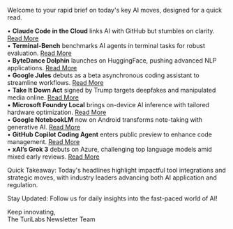 <p>Welcome to your rapid brief on today's key AI moves, designed for a quick read.</p>
<p>• <strong>Claude Code in the Cloud</strong> links AI with GitHub but stumbles on clarity. <a href="https://cloudcoding.ai/">Read More</a><br />
• <strong>Terminal-Bench</strong> benchmarks AI agents in terminal tasks for robust evaluation. <a href="https://tbench.ai/">Read More</a><br />
• <strong>ByteDance Dolphin</strong> launches on HuggingFace, pushing advanced NLP applications. <a href="https://huggingface.co/ByteDance/Dolphin">Read More</a><br />
• <strong>Google Jules</strong> debuts as a beta asynchronous coding assistant to streamline workflows. <a href="https://jules.google/">Read More</a><br />
• <strong>Take It Down Act</strong> signed by Trump targets deepfakes and manipulated media online. <a href="https://www.theverge.com/news/661230/trump-signs-take-it-down-act-ai-deepfakes">Read More</a><br />
• <strong>Microsoft Foundry Local</strong> brings on-device AI inference with tailored hardware optimization. <a href="https://learn.microsoft.com/en-us/azure/ai-foundry/foundry-local/what-is-foundry-local">Read More</a><br />
• <strong>Google NotebookLM</strong> now on Android transforms note-taking with generative AI. <a href="https://9to5google.com/2025/05/19/notebooklm-app-launch/">Read More</a><br />
• <strong>GitHub Copilot Coding Agent</strong> enters public preview to enhance code management. <a href="https://github.blog/changelog/2025-05-19-github-copilot-coding-agent-in-public-preview/">Read More</a><br />
• <strong>xAI’s Grok 3</strong> debuts on Azure, challenging top language models amid mixed early reviews. <a href="https://techcrunch.com/2025/05/19/xais-grok-3-comes-to-microsoft-azure/">Read More</a></p>
<p>Quick Takeaway: Today's headlines highlight impactful tool integrations and strategic moves, with industry leaders advancing both AI application and regulation.</p>
<p>Stay Updated: Follow us for daily insights into the fast-paced world of AI! </p>
<p>Keep innovating,<br />
The TuriLabs Newsletter Team</p>